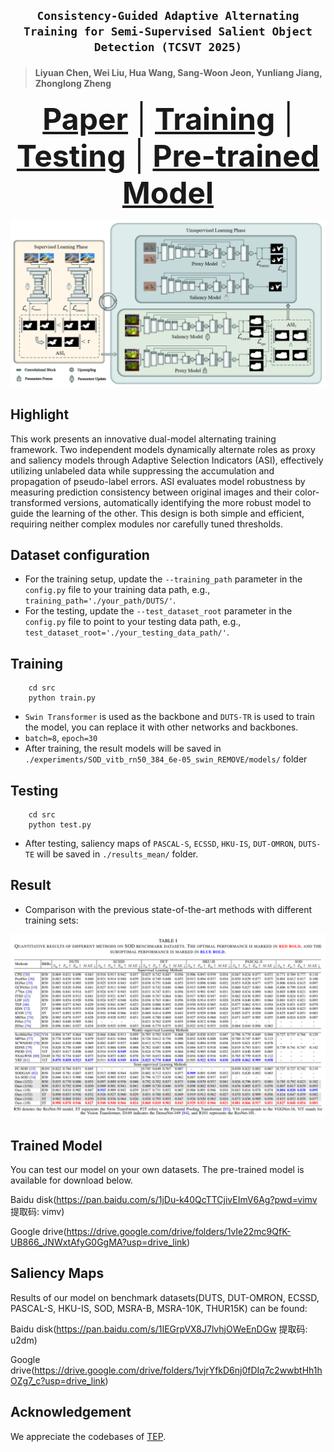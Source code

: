 ## <p align=center> `Consistency-Guided Adaptive Alternating Training for Semi-Supervised Salient Object Detection (TCSVT 2025)` </p>
> #### Liyuan Chen, Wei Liu, Hua Wang, Sang-Woon Jeon, Yunliang Jiang, Zhonglong Zheng </sup>


<font size=7><div align='center' > <a href=https://ieeexplore.ieee.org/document/10876394>**Paper**</a> | [**Training**](#training) | [**Testing**](#Testing) | [**Pre-trained Model**](#training)  </div></font>

![模型框架](framework.png)


## Highlight 

This work presents an innovative dual-model alternating training framework. Two independent models dynamically alternate roles as proxy and saliency models through Adaptive Selection Indicators (ASI), effectively utilizing unlabeled data while suppressing the accumulation and propagation of pseudo-label errors. ASI evaluates model robustness by measuring prediction consistency between original images and their color-transformed versions, automatically identifying the more robust model to guide the learning of the other. This design is both simple and efficient, requiring neither complex modules nor carefully tuned thresholds.



## Dataset configuration

- For the training setup, update the `--training_path` parameter in the `config.py` file to your training data path, e.g., `training_path='./your_path/DUTS/'`.
- For the testing, update the `--test_dataset_root` parameter in the `config.py` file to point to your testing data path, e.g., `test_dataset_root='./your_testing_data_path/'`.



## Training

```shell
    cd src
    python train.py
```
- `Swin Transformer` is used as the backbone and `DUTS-TR` is used to train the model, you can replace it with other networks and backbones.
- `batch=8`, `epoch=30`
- After training, the result models will be saved in `./experiments/SOD_vitb_rn50_384_6e-05_swin_REMOVE/models/` folder

## Testing

```shell
    cd src
    python test.py
```
- After testing, saliency maps of `PASCAL-S`, `ECSSD`, `HKU-IS`, `DUT-OMRON`, `DUTS-TE` will be saved in `./results_mean/` folder.




## Result

+ Comparison with the previous state-of-the-art methods with different training sets:

![比较结果](result.png)



## Trained Model

You can test our model on your own datasets. The pre-trained model is available for download below.

Baidu disk(https://pan.baidu.com/s/1jDu-k40QcTTCjivEImV6Ag?pwd=vimv 提取码: vimv)

Google drive(https://drive.google.com/drive/folders/1vIe22mc9QfK-UB866_JNWxtAfyG0GgMA?usp=drive_link)



## Saliency Maps
Results of our model on benchmark datasets(DUTS, DUT-OMRON, ECSSD, PASCAL-S, HKU-IS, SOD, MSRA-B, MSRA-10K, THUR15K) can be found:

Baidu disk(https://pan.baidu.com/s/1IEGrpVX8J7lvhjOWeEnDGw 提取码: u2dm)

Google drive(https://drive.google.com/drive/folders/1vjrYfkD6nj0fDIq7c2wwbtHh1hOZg7_c?usp=drive_link)




## Acknowledgement

We appreciate the codebases of [TEP](https://github.com/JingZhang617/EBMGSOD).


